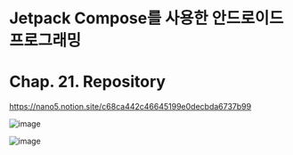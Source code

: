 # Jetpack Compose를 사용한 안드로이드 프로그래밍

# Chap. 21. Repository

https://nano5.notion.site/c68ca442c46645199e0decbda6737b99

![image](https://github.com/devbwoh/Jet21Repository/assets/77666026/ff59f6cc-fdd6-4035-a272-2844951fe345)

![image](https://github.com/devbwoh/Jet21Repository/assets/77666026/3672016d-31fd-4b0c-aa8f-a7381c1709be)
